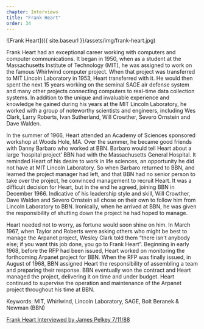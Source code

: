 ```yaml
---
chapter: Interviews
title: "Frank Heart"
order: 34
---
```


![Frank Heart]({{ site.baseurl }}/assets/img/frank-heart.jpg)

Frank Heart had an exceptional career working with computers and computer communications. It began in 1950, when as a student at the Massachusetts Institute of Technology (MIT), he was assigned to work on the famous Whirlwind computer project. When that project was transferred to MIT Lincoln Laboratory in 1953, Heart transferred with it. He would then spent the next 15 years working on the seminal SAGE air defense system and many other projects connecting computers to real-time data collection systems. In addition to the unique and invaluable experience and knowledge he gained during his years at the MIT Lincoln Laboratory, he worked with a group of noteworthy scientists and engineers, including Wes Clark, Larry Roberts, Ivan Sutherland, Will Crowther, Severo Ornstein and Dave Walden.

In the summer of 1966, Heart attended an Academy of Sciences sponsored workshop at Woods Hole, MA. Over the summer, he became good friends with Danny Barbaro who worked at BBN. Barbaro would tell Heart about a large ‘hospital project’ BBN had with the Massachusetts General Hospital. It reminded Heart of his desire to work in life sciences, an opportunity he did not have at MIT Lincoln Laboratory. So when Barbaro returned to BBN, and learned the project manager had left, and that BBN had no senior person to take over the project, he convinced management to recruit Heart. It was a difficult decision for Heart, but in the end he agreed, joining BBN in December 1966. Indicative of his leadership style and skill, Will Crowther, Dave Walden and Severo Ornstein all chose on their own to follow him from Lincoln Laboratory to BBN. Ironically, when he arrived at BBN, he was given the responsibility of shutting down the project he had hoped to manage.

Heart needed not to worry, as fortune would soon shine on him. In March 1967, when Taylor and Roberts were asking others who might be best to manage the Arpanet project, Wesley Clark told them “there isn't anybody else; if you want this job done, you go to Frank Heart”. Beginning in early 1968, before the RFP had been issued, Heart worked on monitoring the forthcoming Arpanet project for BBN. When the RFP was finally issued, in August of 1968, BBN assigned Heart the responsibility of assembling a team and preparing their response. BBN eventually won the contract and Heart managed the project, delivering it on time and under budget. Heart continued to supervise the operation and maintenance of the Arpanet project throughout his time at BBN.

Keywords: MIT, Whirlwind, Lincoln Laboratory, SAGE, Bolt Beranek & Newman (BBN)

[Frank Heart Interviewed by James Pelkey 7/11/88](https://archive.computerhistory.org/resources/access/text/2017/12/102738689-05-01-acc.pdf)
